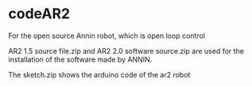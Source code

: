 # codeAR2
For the open source Annin robot, which is open loop control

AR2 1.5 source file.zip and AR2 2.0 software source.zip are used for the installation of the software made by ANNIN.

The sketch.zip shows the arduino code of the ar2 robot
